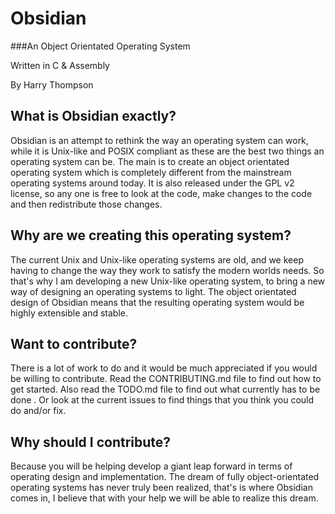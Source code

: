 # Obsidian
###An Object Orientated Operating System

Written in C & Assembly

By Harry Thompson

## What is Obsidian exactly?
Obsidian is an attempt to rethink the way an operating system can work, while it is Unix-like and POSIX compliant as these are the best two things an operating system can be. The main is to create an object orientated operating system which is completely different from the mainstream operating systems around today. It is also released under the GPL v2 license, so any one is free to look at the code, make changes to the code and then redistribute those changes.

## Why are we creating this operating system?
The current Unix and Unix-like operating systems are old, and we keep having to change the way they work to satisfy the modern worlds needs.
So that's why I am developing a new Unix-like operating system, to bring a new way of designing an operating systems to light. The object orientated design of Obsidian means that the resulting operating system would be highly extensible and stable.

## Want to contribute?
There is a lot of work to do and it would be much appreciated if you would be willing to contribute. Read the CONTRIBUTING.md file to find out how to get started. Also read the TODO.md file to find out what currently has to be done . Or look at the current issues to find things that you think you could do and/or fix.

## Why should I contribute?
Because you will be helping develop a giant leap forward in terms of operating design and implementation. The dream of fully object-orientated operating systems has never truly been realized, that's is where Obsidian comes in, I believe that with your help we will be able to realize this dream.
